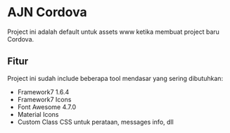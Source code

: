 # AJN Cordova

Project ini adalah default untuk assets www ketika membuat project baru Cordova.

## Fitur
Project ini sudah include beberapa tool mendasar yang sering dibutuhkan:

* Framework7 1.6.4
* Framework7 Icons
* Font Awesome 4.7.0
* Material Icons
* Custom Class CSS untuk perataan, messages info, dll
